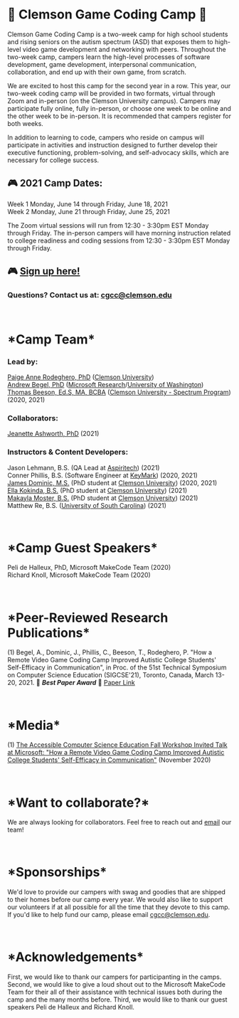 
# &#x1f42f; Clemson Game Coding Camp &#x1f42f;
Clemson Game Coding Camp is a two-week camp for high school students and rising seniors on the autism spectrum (ASD) that exposes them to high-level video game development and networking with peers. Throughout the two-week camp, campers learn the high-level processes of software development, game development, interpersonal communication, collaboration, and end up with their own game, from scratch.    

We are excited to host this camp for the second year in a row. This year, our two-week coding camp will be provided in two formats, virtual through Zoom and in-person (on the Clemson University campus). Campers may participate fully online, fully in-person, or choose one week to be online and the other week to be in-person. It is recommended that campers register for both weeks. 

In addition to learning to code, campers who reside on campus will participate in activities and instruction designed to further develop their executive functioning, problem-solving, and self-advocacy skills, which are necessary for college success.


## &#x1F3AE; 2021 Camp Dates:  
Week 1 Monday, June 14 through Friday, June 18, 2021   
Week 2 Monday, June 21 through Friday, June 25, 2021

The Zoom virtual sessions will run from 12:30 - 3:30pm EST Monday through Friday. The in-person campers will have morning instruction related to college readiness and coding sessions from 12:30 - 3:30pm EST Monday through Friday.

## &#x1F3AE; [Sign up here!](https://www.clemson.edu/summer/summer-scholars/cusp.html?utm_medium=email&_hsmi=118725944&_hsenc=p2ANqtz-9aFnvVFjiX19Y8_Jph8Qiatj7tRdb49FShUfV97XVcsNc23R1kEiQ6SNQmc4CUelt1RDkynHwR7xBmtYiyxgtMjDK7isSjyYylvk2O89UEs-dN8gg&utm_content=118725944&utm_source=hs_email)



### 	Questions? Contact us at: [cgcc@clemson.edu](mailto:cgcc@clemson.edu?subject=[CGCC-Website-Contact])


&nbsp;
# \*Camp Team\* 

### Lead by:
[Paige Anne Rodeghero, PhD](paigerodeghero.com) ([Clemson University](http://www.clemson.edu/))    
[Andrew Begel, PhD](https://andrewbegel.com/) ([Microsoft Research](http://www.clemson.edu/)/[University of Washington](http://www.washington.edu/))    
[Thomas Beeson, Ed.S, MA, BCBA](https://www.clemson.edu/academics/studentaccess/contact-us.html) ([Clemson University - Spectrum Program](https://www.clemson.edu/academics/studentaccess/autism-transition.html)) (2020, 2021)  

### Collaborators: 
[Jeanette Ashworth, PhD](https://www.jeanetteashworth.com/) (2021)  

### Instructors & Content Developers:
Jason Lehmann, B.S. (QA Lead at [Aspiritech](https://www.aspiritech.org/)) (2021)     
Conner Phillis, B.S. (Software Engineer at [KeyMark](https://www.keymarkinc.com/)) (2020, 2021)  
[James Dominic, M.S.](https://domini4.github.io/) (PhD student at [Clemson University](http://www.clemson.edu/)) (2020, 2021)  
[Ella Kokinda, B.S.](https://ella.dev/) (PhD student at [Clemson University](http://www.clemson.edu/)) (2021)    
[Makayla Moster, B.S.](https://makayla-moster.github.io) (PhD student at [Clemson University](http://www.clemson.edu/)) (2021)  
Matthew Re, B.S. ([University of South Carolina](https://sc.edu/)) (2021) 

&nbsp;
# \*Camp Guest Speakers\*
Peli de Halleux, PhD, Microsoft MakeCode Team (2020)   
Richard Knoll, Microsoft MakeCode Team (2020)

&nbsp;
# \*Peer-Reviewed Research Publications\*
(1) Begel, A., Dominic, J., Phillis, C., Beeson, T., Rodeghero, P. "How a Remote Video Game Coding Camp Improved Autistic College Students' Self-Efficacy in Communication", in Proc. of the 51st Technical Symposium on Computer Science Education (SIGCSE'21), Toronto, Canada, March 13-20, 2021. 	&#x1F389; **_Best Paper Award_** 	&#x1F389; [Paper Link](https://www.microsoft.com/en-us/research/publication/how-a-remote-video-game-coding-camp-improved-autistic-college-students-self-efficacy-in-communication/) 

&nbsp;
# \*Media\*
(1) [The Accessible Computer Science Education Fall Workshop Invited Talk at Microsoft: "How a Remote Video Game Coding Camp Improved Autistic College Students' Self-Efficacy in Communication"](https://www.microsoft.com/en-us/research/video/how-a-remote-video-game-coding-camp-improved-autistic-college-students-self-efficacy-in-communication/) (November 2020)

&nbsp;
# \*Want to collaborate?\*
We are always looking for collaborators. Feel free to reach out and [email](mailto:cgcc@clemson.edu?subject=[CGCC-Website-Contact]) our team!

&nbsp;
# \*Sponsorships\*
We'd love to provide our campers with swag and goodies that are shipped to their homes before our camp every year.  We would also like to support our volunteers if at all possible for all the time that they devote to this camp.  If you'd like to help fund our camp, please email [cgcc@clemson.edu](mailto:cgcc@clemson.edu?subject=[CGCC-Website-Contact]).

&nbsp;
# \*Acknowledgements\*
First, we would like to thank our campers for participanting in the camps.  Second, we would like to give a loud shout out to the Microsoft MakeCode Team for their all of their assistance with technical issues both during the camp and the many months before. Third, we would like to thank our guest speakers Peli de Halleux and Richard Knoll.




